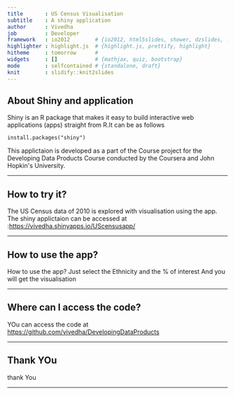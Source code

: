```yaml
---
title       : US Census Visualisation
subtitle    : A shiny application
author      : Vivedha
job         : Developer
framework   : io2012        # {io2012, html5slides, shower, dzslides, ...}
highlighter : highlight.js  # {highlight.js, prettify, highlight}
hitheme     : tomorrow      # 
widgets     : []            # {mathjax, quiz, bootstrap}
mode        : selfcontained # {standalone, draft}
knit        : slidify::knit2slides
---
```


## About Shiny and application

Shiny is an R package that makes it easy to build interactive web applications (apps) straight from R.It can be as follows

```r{}
install.packages("shiny")
```

This applictaion is developed as a part of the Course project for the Developing Data Products Course conducted by the Coursera and John Hopkin's University.

--- 

## How to try it?

The US Census data of 2010 is explored with visualisation using the app.
The shiny applictaion can be accessed at :https://vivedha.shinyapps.io/UScensusapp/

---

## How to use the app?

How to use the app?
Just select the Ethnicity and the % of interest
And you will get the visualisation

---

## Where can I access the code?
 
 YOu can access the code at https://github.com/vivedha/DevelopingDataProducts

---

## Thank YOu

thank You

---

